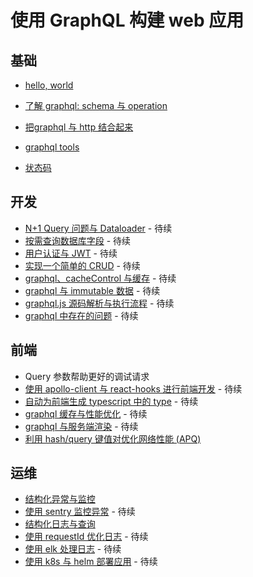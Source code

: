 # 使用 GraphQL 构建 web 应用

## 基础

+ [hello, world](./hello.md)
+ [了解 graphql: schema 与 operation](./schema.md)
+ [把graphql 与 http 结合起来](./http.md)

+ [graphql tools](https://github.com/ardatan/graphql-tools#readme)
+ [状态码]()

## 开发

+ [N+1 Query 问题与 Dataloader]() - 待续
+ [按需查询数据库字段]() - 待续
+ [用户认证与 JWT]() - 待续
+ [实现一个简单的 CRUD]() - 待续
+ [graphql、cacheControl 与缓存]() - 待续
+ [graphql 与 immutable 数据]() - 待续
+ [graphql.js 源码解析与执行流程]() - 待续
+ [graphql 中存在的问题]() - 待续

## 前端

+ Query 参数帮助更好的调试请求
+ [使用 apollo-client 与 react-hooks 进行前端开发]() - 待续
+ [自动为前端生成 typescript 中的 type]() - 待续
+ [graphql 缓存与性能优化]() - 待续
+ [graphql 与服务端渲染]() - 待续
+ [利用 hash/query 键值对优化网络性能 (APQ)](https://github.com/shfshanyue/graphql-guide/blob/master/apq.md)

## 运维

+ [结构化异常与监控](https://github.com/shfshanyue/graphql-guide/blob/master/structed-error.md)
+ [使用 sentry 监控异常]() - 待续
+ [结构化日志与查询](https://github.com/shfshanyue/graphql-guide/blob/master/structed-log.md)
+ [使用 requestId 优化日志]() - 待续
+ [使用 elk 处理日志]() - 待续
+ [使用 k8s 与 helm 部署应用]() - 待续
